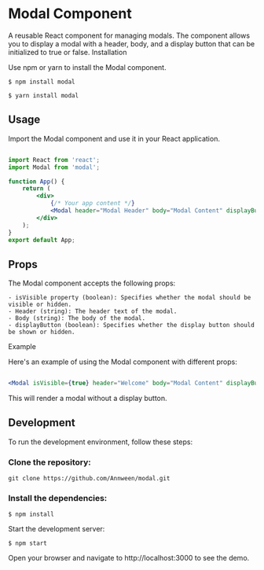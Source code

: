 # Modal Component

A reusable React component for managing modals. The component allows you to display a modal with a header, body, and a display button that can be initialized to true or false.
Installation

Use npm or yarn to install the Modal component.


```
$ npm install modal
```

```
$ yarn install modal
```


## Usage

Import the Modal component and use it in your React application.

```jsx

import React from 'react';
import Modal from 'modal';

function App() {
    return (
        <div>
            {/* Your app content */}
            <Modal header="Modal Header" body="Modal Content" displayButton={true} />
        </div>
    );
}
export default App;
```






## Props

The Modal component accepts the following props:

    - isVisible property (boolean): Specifies whether the modal should be visible or hidden.
    - Header (string): The header text of the modal.
    - Body (string): The body of the modal.
    - displayButton (boolean): Specifies whether the display button should be shown or hidden.

Example

Here's an example of using the Modal component with different props:

```jsx

<Modal isVisible={true} header="Welcome" body="Modal Content" displayButton={false} />

```

This will render a modal without a display button.

## Development

To run the development environment, follow these steps:

### Clone the repository:


```
git clone https://github.com/Annween/modal.git

```

### Install the dependencies:

```
$ npm install
```

Start the development server:
```
$ npm start
```

Open your browser and navigate to http://localhost:3000 to see the demo.


